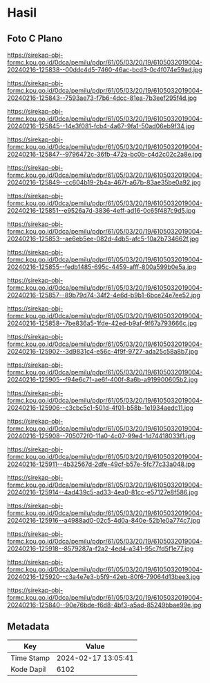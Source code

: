 # Hasil

## Foto C Plano

https://sirekap-obj-formc.kpu.go.id/0dca/pemilu/pdpr/61/05/03/20/19/6105032019004-20240216-125838--00ddc4d5-7460-46ac-bcd3-0c4f074e59ad.jpg

https://sirekap-obj-formc.kpu.go.id/0dca/pemilu/pdpr/61/05/03/20/19/6105032019004-20240216-125843--7593ae73-f7b6-4dcc-81ea-7b3eef295f4d.jpg

https://sirekap-obj-formc.kpu.go.id/0dca/pemilu/pdpr/61/05/03/20/19/6105032019004-20240216-125845--14e3f081-fcb4-4a67-9fa1-50ad06eb9f34.jpg

https://sirekap-obj-formc.kpu.go.id/0dca/pemilu/pdpr/61/05/03/20/19/6105032019004-20240216-125847--9796472c-36fb-472a-bc0b-c4d2c02c2a8e.jpg

https://sirekap-obj-formc.kpu.go.id/0dca/pemilu/pdpr/61/05/03/20/19/6105032019004-20240216-125849--cc604b19-2b4a-467f-a67b-83ae35be0a92.jpg

https://sirekap-obj-formc.kpu.go.id/0dca/pemilu/pdpr/61/05/03/20/19/6105032019004-20240216-125851--e9526a7d-3836-4eff-ad16-0c65f487c9d5.jpg

https://sirekap-obj-formc.kpu.go.id/0dca/pemilu/pdpr/61/05/03/20/19/6105032019004-20240216-125853--ae6eb5ee-082d-4db5-afc5-10a2b734662f.jpg

https://sirekap-obj-formc.kpu.go.id/0dca/pemilu/pdpr/61/05/03/20/19/6105032019004-20240216-125855--fedb1485-695c-4459-afff-800a599b0e5a.jpg

https://sirekap-obj-formc.kpu.go.id/0dca/pemilu/pdpr/61/05/03/20/19/6105032019004-20240216-125857--89b79d74-34f2-4e6d-b9b1-6bce24e7ee52.jpg

https://sirekap-obj-formc.kpu.go.id/0dca/pemilu/pdpr/61/05/03/20/19/6105032019004-20240216-125858--7be836a5-1fde-42ed-b9af-9f67a793666c.jpg

https://sirekap-obj-formc.kpu.go.id/0dca/pemilu/pdpr/61/05/03/20/19/6105032019004-20240216-125902--3d9831c4-e56c-4f9f-9727-ada25c58a8b7.jpg

https://sirekap-obj-formc.kpu.go.id/0dca/pemilu/pdpr/61/05/03/20/19/6105032019004-20240216-125905--f94e6c71-ae6f-400f-8a6b-a919900605b2.jpg

https://sirekap-obj-formc.kpu.go.id/0dca/pemilu/pdpr/61/05/03/20/19/6105032019004-20240216-125906--c3cbc5c1-501d-4f01-b58b-1e1934aedc11.jpg

https://sirekap-obj-formc.kpu.go.id/0dca/pemilu/pdpr/61/05/03/20/19/6105032019004-20240216-125908--705072f0-11a0-4c07-99e4-1d74418033f1.jpg

https://sirekap-obj-formc.kpu.go.id/0dca/pemilu/pdpr/61/05/03/20/19/6105032019004-20240216-125911--4b32567d-2dfe-49cf-b57e-5fc77c33a048.jpg

https://sirekap-obj-formc.kpu.go.id/0dca/pemilu/pdpr/61/05/03/20/19/6105032019004-20240216-125914--4ad439c5-ad33-4ea0-81cc-e57127e8f586.jpg

https://sirekap-obj-formc.kpu.go.id/0dca/pemilu/pdpr/61/05/03/20/19/6105032019004-20240216-125916--a4988ad0-02c5-4d0a-840e-52b1e0a774c7.jpg

https://sirekap-obj-formc.kpu.go.id/0dca/pemilu/pdpr/61/05/03/20/19/6105032019004-20240216-125918--8579287a-f2a2-4ed4-a341-95c7fd5f1e77.jpg

https://sirekap-obj-formc.kpu.go.id/0dca/pemilu/pdpr/61/05/03/20/19/6105032019004-20240216-125920--c3a4e7e3-b5f9-42eb-80f6-79064d13bee3.jpg

https://sirekap-obj-formc.kpu.go.id/0dca/pemilu/pdpr/61/05/03/20/19/6105032019004-20240216-125840--90e76bde-f6d8-4bf3-a5ad-85249bbae99e.jpg


## Metadata

| Key        | Value               |
| ---------- | ------------------- |
| Time Stamp | 2024-02-17 13:05:41 |
| Kode Dapil | 6102                |



